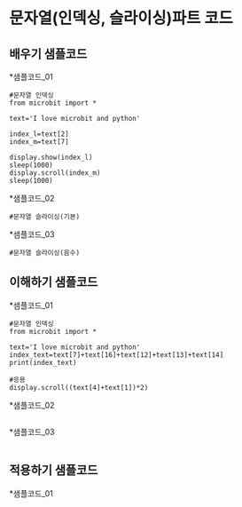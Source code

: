 # 문자열(인덱싱, 슬라이싱)파트 코드
## 배우기 샘플코드
*샘플코드_01
```
#문자열 인덱싱
from microbit import *

text='I love microbit and python'

index_l=text[2]
index_m=text[7]

display.show(index_l)
sleep(1000)
display.scroll(index_m)
sleep(1000)
```

*샘플코드_02
```
#문자열 슬라이싱(기본)
```

*샘플코드_03
```
#문자열 슬라이싱(음수)
```

## 이해하기 샘플코드
*샘플코드_01
```
#문자열 인덱싱
from microbit import *

text='I love microbit and python'
index_text=text[7]+text[16]+text[12]+text[13]+text[14]
print(index_text)

#응용
display.scroll((text[4]+text[1])*2)
```

*샘플코드_02
```
```

*샘플코드_03
```
```

## 적용하기 샘플코드
*샘플코드_01
```
```
